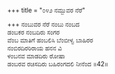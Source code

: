 +++
title = "೦೪೨ ನಮ್ಬುವರ ನೆರೆ"

+++
ನಂಬುವರ ನೆರೆ ನಂಬು ನಂಬದ  
ಡಂಬಕರ ನಂಬದಿರು ಸಂಗರ  
ವೆಂಬ ಮಾತಿಗೆ ಹಂಬಲಿಸಿ ಬೆಂಬೀಳ್ವ ಬಾಹಿರರ   
ನಂಬಿರದಿರರಿರಾಯ ಹನನ ವಿ  
ಳಂಬನವ ಮಾಡದಿರು ರೋಷಾ  
ಡಂಬರವ ರಚಿಸದಿರು ಬಹಿರಂಗದಲಿ ನೀನೆಂದ    ॥42॥